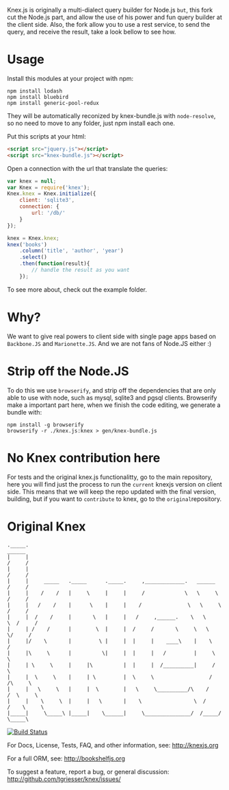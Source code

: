 Knex.js is originally a multi-dialect query builder for Node.js ```but```, this fork cut the Node.js part, and allow the use of his power and fun query builder at the client side. Also, the fork allow you to use a rest service, to send the query, and receive the result, take a look bellow to see how.

Usage
=====

Install this modules at your project with npm:

	npm install lodash
	npm install bluebird
	npm install generic-pool-redux

They will be automatically reconized by knex-bundle.js with ```node-resolve```, so no need to move to any folder, just npm install each one.

Put this scripts at your html:

``` html
<script src="jquery.js"></script>
<script src="knex-bundle.js"></script>
```

Open a connection with the url that translate the queries:

``` javascript
var knex = null;
var Knex = require('knex');
Knex.knex = Knex.initialize({
	client: 'sqlite3',
	connection: {
		url: '/db/'
	}
});

knex = Knex.knex;
knex('books')
	.column('title', 'author', 'year')
	.select()
	.then(function(result){
		// handle the result as you want
	});
```

To see more about, check out the example folder.

Why?
====

We want to give real powers to client side with single page apps based on ```Backbone.JS``` and ```Marionette.JS```. And we are not fans of Node.JS either :)


Strip off the Node.JS
=====================

To do this we use ```browserify```, and strip off the dependencies that are only able to use with node, such as mysql, sqlite3 and pgsql clients.
Browserify make a important part here, when we finish the code editing, we generate a bundle with:
	
	npm install -g browserify
	browserify -r ./knex.js:knex > gen/knex-bundle.js


No Knex contribution here
=========================

For tests and the original knex.js functionalitty, go to the main repository, here you will find just the process to run the ```current``` knexjs version on client side. This means that we will keep the repo updated with the final version, building, but if you want to ```contribute``` to knex, go to the ```original```repository.


Original Knex
=============

```
._____.                                                                        ______
|     |                                                                       /     /
|     |                                                                      /     /
|     |     _____   ._____      ._____.     ,_____________.   ______        /     /
|     |    /    /   |     \     |     |     /             \   \     \      /     /
|     |   /    /    |      \    |     |    /               \   \     \    /     /
|     |  /    /     |       \   |     |   /     ,______.    \   \     \  /     /
|     | /    /      |        \  |     |  /     /       \     \   \     \/     /
|     |/    \       |         \ |     |  |     |    ____\    |    \          /
|     |\     \      |          \|     |  |     |   /         |     \         \
|     | \     \     |     |\          |  |     |  /__________|     /          \
|     |  \     \    |     | \         |  \     \                  /     /\     \
|     |   \     \   |     |  \        |   \     \__________/\    /     /  \     \
|     |    \     \  |     |   \       |    \                 \  /     /    \     \
|_____|     \_____\ |_____|    \______|     \_______________/  /_____/      \_____\
```
[![Build Status](https://travis-ci.org/tgriesser/knex.png?branch=master)](https://travis-ci.org/tgriesser/knex)

For Docs, License, Tests, FAQ, and other information, see: http://knexjs.org

For a full ORM, see: http://bookshelfjs.org

To suggest a feature, report a bug, or general discussion: http://github.com/tgriesser/knex/issues/